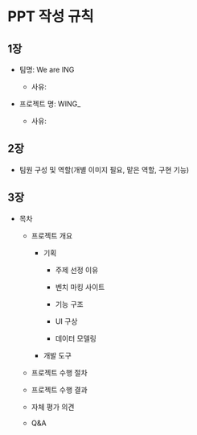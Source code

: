 # PPT 작성 규칙

## 1장

- 팀명: We are ING

  - 사유:

- 프로젝트 명: WING\_

  - 사유:

## 2장

- 팀원 구성 및 역할(개별 이미지 필요, 맡은 역할, 구현 기능)

## 3장

- 목차

  - 프로젝트 개요

    - 기획

      - 주제 선정 이유

      - 벤치 마킹 사이트

      - 기능 구조

      - UI 구상

      - 데이터 모델링

    - 개발 도구

  - 프로젝트 수행 절차

  - 프로젝트 수행 결과

  - 자체 평가 의견

  - Q&A
